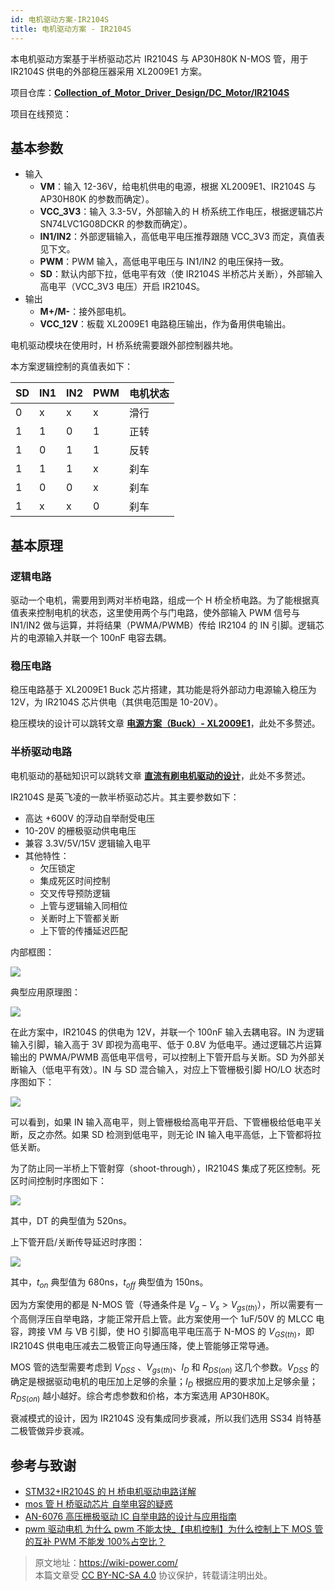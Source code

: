 ```yaml
---
id: 电机驱动方案-IR2104S
title: 电机驱动方案 - IR2104S
---
```


本电机驱动方案基于半桥驱动芯片 IR2104S 与 AP30H80K N-MOS 管，用于 IR2104S 供电的外部稳压器采用 XL2009E1 方案。

项目仓库：**[Collection_of_Motor_Driver_Design/DC_Motor/IR2104S](https://github.com/linyuxuanlin/Collection_of_Motor_Driver_Design/tree/main/DC_Motor/IR2104S)**

项目在线预览：

<div class="altium-iframe-viewer">
  <div
    class="altium-ecad-viewer"
    data-project-src="https://github.com/linyuxuanlin/Collection_of_Motor_Driver_Design/raw/main/DC_Motor/IR2104S/IR2104S.zip"
  ></div>
</div>

## 基本参数

- 输入
  - **VM**：输入 12-36V，给电机供电的电源，根据 XL2009E1、IR2104S 与 AP30H80K 的参数而确定）。
  - **VCC_3V3**：输入 3.3-5V，外部输入的 H 桥系统工作电压，根据逻辑芯片 SN74LVC1G08DCKR 的参数而确定）。
  - **IN1/IN2**：外部逻辑输入，高低电平电压推荐跟随 VCC_3V3 而定，真值表见下文。
  - **PWM**：PWM 输入，高低电平电压与 IN1/IN2 的电压保持一致。
  - **SD**：默认内部下拉，低电平有效（使 IR2104S 半桥芯片关断），外部输入高电平（VCC_3V3 电压）开启 IR2104S。
- 输出
  - **M+/M-**：接外部电机。
  - **VCC_12V**：板载 XL2009E1 电路稳压输出，作为备用供电输出。

电机驱动模块在使用时，H 桥系统需要跟外部控制器共地。

本方案逻辑控制的真值表如下：

| SD  | IN1 | IN2 | PWM | 电机状态 |
| --- | --- | --- | --- | -------- |
| 0   | x   | x   | x   | 滑行     |
| 1   | 1   | 0   | 1   | 正转     |
| 1   | 0   | 1   | 1   | 反转     |
| 1   | 1   | 1   | x   | 刹车     |
| 1   | 0   | 0   | x   | 刹车     |
| 1   | x   | x   | 0   | 刹车     |

## 基本原理

### 逻辑电路

驱动一个电机，需要用到两对半桥电路，组成一个 H 桥全桥电路。为了能根据真值表来控制电机的状态，这里使用两个与门电路，使外部输入 PWM 信号与 IN1/IN2 做与运算，并将结果（PWMA/PWMB）传给 IR2104 的 IN 引脚。逻辑芯片的电源输入并联一个 100nF 电容去耦。

### 稳压电路

稳压电路基于 XL2009E1 Buck 芯片搭建，其功能是将外部动力电源输入稳压为 12V，为 IR2104S 芯片供电（其供电范围是 10-20V）。

稳压模块的设计可以跳转文章 [**电源方案（Buck）- XL2009E1**](https://wiki-power.com/%E7%94%B5%E6%BA%90%E6%96%B9%E6%A1%88%EF%BC%88Buck%EF%BC%89-XL2009E1)，此处不多赘述。

### 半桥驱动电路

电机驱动的基础知识可以跳转文章 [**直流有刷电机驱动的设计**](https://wiki-power.com/%E7%9B%B4%E6%B5%81%E6%9C%89%E5%88%B7%E7%94%B5%E6%9C%BA%E9%A9%B1%E5%8A%A8%E7%9A%84%E8%AE%BE%E8%AE%A1)，此处不多赘述。

IR2104S 是英飞凌的一款半桥驱动芯片。其主要参数如下：

- 高达 +600V 的浮动自举耐受电压
- 10-20V 的栅极驱动供电电压
- 兼容 3.3V/5V/15V 逻辑输入电平
- 其他特性：
  - 欠压锁定
  - 集成死区时间控制
  - 交叉传导预防逻辑
  - 上管与逻辑输入同相位
  - 关断时上下管都关断
  - 上下管的传播延迟匹配

内部框图：

![](https://wiki-media-1253965369.cos.ap-guangzhou.myqcloud.com/img/20220407155726.png)

典型应用原理图：

![](https://wiki-media-1253965369.cos.ap-guangzhou.myqcloud.com/img/20220407155457.png)

在此方案中，IR2104S 的供电为 12V，并联一个 100nF 输入去耦电容。IN 为逻辑输入引脚，输入高于 3V 即视为高电平、低于 0.8V 为低电平。通过逻辑芯片运算输出的 PWMA/PWMB 高低电平信号，可以控制上下管开启与关断。SD 为外部关断输入（低电平有效）。IN 与 SD 混合输入，对应上下管栅极引脚 HO/LO 状态时序图如下：

![](https://wiki-media-1253965369.cos.ap-guangzhou.myqcloud.com/img/20220407153203.png)

可以看到，如果 IN 输入高电平，则上管栅极给高电平开启、下管栅极给低电平关断，反之亦然。如果 SD 检测到低电平，则无论 IN 输入电平高低，上下管都将拉低关断。

为了防止同一半桥上下管射穿（shoot-through），IR2104S 集成了死区控制。死区时间控制时序图如下：

![](https://wiki-media-1253965369.cos.ap-guangzhou.myqcloud.com/img/20220407153300.png)

其中，DT 的典型值为 520ns。

上下管开启/关断传导延迟时序图：

![](https://wiki-media-1253965369.cos.ap-guangzhou.myqcloud.com/img/20220407153941.png)

其中，$t_{on}$ 典型值为 680ns，$t_{off}$ 典型值为 150ns。

因为方案使用的都是 N-MOS 管（导通条件是 $V_g-V_s>V_{gs(th)}$），所以需要有一个高侧浮压自举电路，才能正常开启上管。此方案使用一个 1uF/50V 的 MLCC 电容，跨接 VM 与 VB 引脚，使 HO 引脚高电平电压高于 N-MOS 的 $V_{GS(th)}$，即 IR2104S 供电电压减去二极管正向导通压降，使上管能够正常导通。

MOS 管的选型需要考虑到 $V_{DSS}$ 、$V_{gs(th)}$、$I_D$ 和 $R_{DS(on)}$ 这几个参数。$V_{DSS}$ 的确定是根据驱动电机的电压加上足够的余量；$I_D$ 根据应用的要求加上足够余量；$R_{DS(on)}$ 越小越好。综合考虑参数和价格，本方案选用 AP30H80K。

衰减模式的设计，因为 IR2104S 没有集成同步衰减，所以我们选用 SS34 肖特基二极管做异步衰减。

## 参考与致谢

- [STM32+IR2104S 的 H 桥电机驱动电路详解](https://blog.csdn.net/qq_39400113/article/details/108909800)
- [mos 管 H 桥驱动芯片 自举电容的疑惑](https://www.amobbs.com/thread-5716927-1-1.html)
- [AN-6076 高压栅极驱动 IC 自举电路的设计与应用指南](http://file.elecfans.com/web1/M00/0E/2C/pIYBAFocSwiAd48MAA0ls-d5YeY046.pdf)
- [pwm 驱动电机 为什么 pwm 不能太快\_【电机控制】为什么控制上下 MOS 管的互补 PWM 不能发 100%占空比？](https://blog.csdn.net/weixin_39883129/article/details/111642277)

> 原文地址：<https://wiki-power.com/>  
> 本篇文章受 [CC BY-NC-SA 4.0](https://creativecommons.org/licenses/by/4.0/deed.zh) 协议保护，转载请注明出处。
